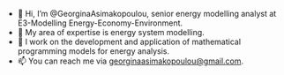 - 👋 Hi, I’m @GeorginaAsimakopoulou, senior energy modelling analyst at E3-Modelling Energy-Economy-Environment.
- 👀 My area of expertise is energy system modelling.
- 🌱 I work on the development and application of mathematical programming models for energy analysis.
- 📫 You can reach me via georginaasimakopoulou@gmail.com.
